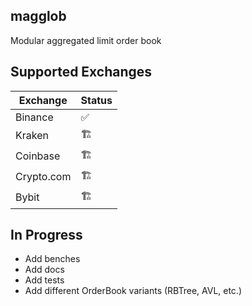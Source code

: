 ## magglob
Modular aggregated limit order book

## Supported Exchanges

| Exchange | Status |
|----------|------|
| Binance | ✅||
| Kraken  | 🏗️||
| Coinbase  | 🏗️||
| Crypto.com  | 🏗️||
| Bybit  | 🏗️||


## In Progress
- Add benches
- Add docs
- Add tests
- Add different OrderBook variants (RBTree, AVL, etc.)
